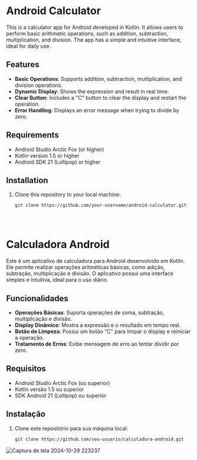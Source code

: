 # Android Calculator

This is a calculator app for Android developed in Kotlin. It allows users to perform basic arithmetic operations, such as addition, subtraction, multiplication, and division. The app has a simple and intuitive interface, ideal for daily use.

## Features

- **Basic Operations**: Supports addition, subtraction, multiplication, and division operations.
- **Dynamic Display**: Shows the expression and result in real time.
- **Clear Button**: Includes a "C" button to clear the display and restart the operation.
- **Error Handling**: Displays an error message when trying to divide by zero.

## Requirements

- Android Studio Arctic Fox (or higher)
- Kotlin version 1.5 or higher
- Android SDK 21 (Lollipop) or higher

## Installation

1. Clone this repository to your local machine:

   ```bash
   git clone https://github.com/your-username/android-calculator.git





# Calculadora Android

Este é um aplicativo de calculadora para Android desenvolvido em Kotlin. Ele permite realizar operações aritméticas básicas, como adição, subtração, multiplicação e divisão. O aplicativo possui uma interface simples e intuitiva, ideal para o uso diário.

## Funcionalidades

- **Operações Básicas**: Suporta operações de soma, subtração, multiplicação e divisão.
- **Display Dinâmico**: Mostra a expressão e o resultado em tempo real.
- **Botão de Limpeza**: Possui um botão "C" para limpar o display e reiniciar a operação.
- **Tratamento de Erros**: Exibe mensagem de erro ao tentar dividir por zero.

## Requisitos

- Android Studio Arctic Fox (ou superior)
- Kotlin versão 1.5 ou superior
- SDK Android 21 (Lollipop) ou superior

## Instalação

1. Clone este repositório para sua máquina local:

   ```bash
   git clone https://github.com/seu-usuario/calculadora-android.git

![Captura de tela 2024-10-29 223237](https://github.com/user-attachments/assets/212fb632-ac7b-408a-9218-b9902da21b92)

